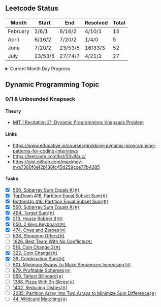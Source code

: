 ## Leetcode Status

| Month    | Start   | End     | Resolved | Total |
|----------|---------|---------|----------|-------|
| February | 2/6/1   | 6/16/2  | 4/10/1   | 15    |
| April    | 6/16/2  | 7/20/2  | 1/4/0    | 5     |
| June     | 7/20/2  | 23/53/5 | 16/33/3  | 52    |
| July     | 23/53/5 | 27/74/7 | 4/21/2   | 27    |

<details>
<summary>Current Month Day Progress</summary>
20.08.22 27/75/7 <br>
21.08.22 27/77/7 <br>
25.08.22 27/79/7 <br>
29.08.22 27/80/7 <br>
30.08.22 27/81/7 <br>
</details>

## Dynamic Programming Topic


### 0/1 & Unbounded Knapsack

#### Theory
- [MIT | Recitation 21: Dynamic Programming: Knapsack Problem](https://www.youtube.com/watch?v=wFP5VHGHFdk)

#### Links

- https://www.educative.io/courses/grokking-dynamic-programming-patterns-for-coding-interviews
- https://leetcode.com/list/50vif4uc/
- https://gist.github.com/maximov-m/a7380f0ef2b188fc45d259cce77b4285

#### Tasks

- [X] [560. Subarray Sum Equals K`[M]`](https://leetcode.com/problems/subarray-sum-equals-k/)
- [X] [TopDown 416. Partition Equal Subset Sum`[M]`](https://leetcode.com/problems/partition-equal-subset-sum/)
- [X] [BottomUp 416. Partition Equal Subset Sum`[M]`](https://leetcode.com/problems/partition-equal-subset-sum/)
- [X] [560. Subarray Sum Equals K`[M]`](https://leetcode.com/problems/subarray-sum-equals-k/)
- [X] [494. Target Sum`[M]`](https://leetcode.com/problems/target-sum/)
- [X] [213. House Robber II`[M]`](https://leetcode.com/problems/house-robber-ii/)
- [X] [650. 2 Keys Keyboard`[M]`](https://leetcode.com/problems/2-keys-keyboard/)
- [X] [474. Ones and Zeroes`[M]`](https://leetcode.com/problems/ones-and-zeroes/)
- [ ] [638. Shopping Offers`[M]`](https://leetcode.com/problems/shopping-offers/)
- [ ] [1626. Best Team With No Conflicts`[M]`](https://leetcode.com/problems/best-team-with-no-conflicts/)
- [ ] [518. Coin Change 2`[M]`](https://leetcode.com/problems/coin-change-2/)
- [X] [322. Coin Change`[M]`](https://leetcode.com/problems/coin-change/)
- [X] [39. Combination Sum`[M]`](https://leetcode.com/problems/combination-sum/submissions/)
- [ ] [801. Minimum Swaps To Make Sequences Increasing`[H]`](https://leetcode.com/problems/minimum-swaps-to-make-sequences-increasing/)
- [ ] [879. Profitable Schemes`[H]`](https://leetcode.com/problems/profitable-schemes/)
- [ ] [956. Tallest Billboard`[H]`](https://leetcode.com/problems/tallest-billboard/)
- [ ] [1388. Pizza With 3n Slices`[H]`](https://leetcode.com/problems/pizza-with-3n-slices/)
- [ ] [1402. Reducing Dishes`[H]`](https://leetcode.com/problems/reducing-dishes/)
- [ ] [2035. Partition Array Into Two Arrays to Minimize Sum Difference`[H]`](https://leetcode.com/problems/partition-array-into-two-arrays-to-minimize-sum-difference/)
- [ ] [44. Wildcard Matching`[H]`](https://leetcode.com/problems/wildcard-matching/)

